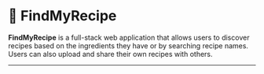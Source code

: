 # 🍲 **FindMyRecipe**

**FindMyRecipe** is a full-stack web application that allows users to discover recipes based on the ingredients they have or by searching recipe names. Users can also upload and share their own recipes with others.

---

